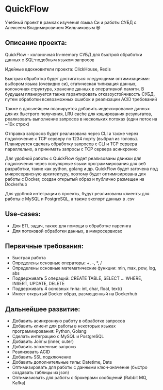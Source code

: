 # QuickFlow
Учебный проект в рамках изучения языка Си и работы СУБД с Алексеем Владимировичем Жильчиковым 😎

## Описание проекта:
QuickFlow - колоночная In-memory СУБД для быстрой обработки данных с SQL-подобным языком запросов

Идейные вдохновители проекта: ClickHouse, Redis

Быстрая обработка будет достигаться следующими оптимизациями: выбором языка (очевидно си), статическая типизация данных, колоночная структура, хранение данных в оперативной памяти. В будущем планируется также гарантировать отказоустойчивость СУБД, путем обработки всевозможных ошибок и реализации ACID требований

Также в дальнейшем планируется добавить индексирование данных для их быстрого получения, LRU cache для кэширования результатов, реализовать выполнение запросов в нескольких потоках (один поток на ~10к строк)

Отправка запросов будет реализована через CLI а также через подключение к TCP серверу по 1234 порту (выбрал из головы). Планируется сделать обработку запросов с CLI и TCP сервера параллельно, а принимать запросы с TCP сервера асинхронно 

Для удобной работы с QuickFlow будет реализованы движки для подключения через популярные языки программирования для веб разработки, такие как python, golang и др. QuickFlow будет заточена под микросервисную архитектуру, поэтому будет оптимизирована для работы с Docker, создан открытый образ и публично размещен на Dockerhub

Для удобной интеграции в проекты, будут реализованы клиенты для работы с MySQL и PostgreSQL, а также экспорт данных в .csv 

## Use-cases:
- Для ETL задач, также для помощи в обработке парсинга
- Для потоковой обработки данных, в микросервисах

## Первичные требования: 
- Быстрая работа
- Определены основные операторы: +, -, *, /
- Определены основные математические функции: min, max, pow, log, abs
- Поддерживать 5 операций: CREATE TABLE, SELECT ... WHERE, INSERT, UPDATE, DELETE
- Поддерживать 4 основных типа: int, char, float, text()
- Имеет открытый Docker образ, размещенный на Dockerhub 

## Дальнейшее развитие:
- Добавить асинхронную работу в обработке запросов
- Добавить клиент для работы в некоторых языках программирования: Python, Golang
- Сделать интеграцию с MySQL и PostgreSQL
- Добавить Join'ы (inner, outer)
- Добавить вложенные запросы
- Реализовать ACID
- Добавить SSL подключение
- Добавить дополнительные типы: Datetime, Date
- Оптимизировать для работы с данными ключ-значение (быстро создавать таблицы из json)
- Оптимизиовать для работы с брокерами сообщений (Rabbit MQ, Kafka)
